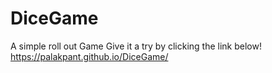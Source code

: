 # DiceGame
A simple roll out Game
Give it a try by clicking the link below! 
https://palakpant.github.io/DiceGame/
